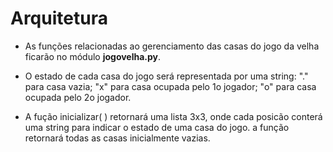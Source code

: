 # Arquitetura

* As funções relacionadas ao gerenciamento das casas do jogo da velha ficarão no módulo **jogovelha.py**.

* O estado de cada casa do jogo será representada por uma string: "." para casa  vazia; "x" para casa ocupada pelo 1o jogador; "o" para casa ocupada pelo 2o jogador.

* A fução inicializar( ) retornará uma lista 3x3, onde cada posicão conterá uma string para indicar o estado de uma casa do jogo. a função retornará todas as casas inicialmente vazias.
